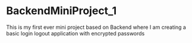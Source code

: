 # BackendMiniProject_1
This is my first ever mini project based on Backend where I am creating a basic login logout application with encrypted passwords
